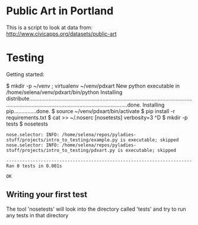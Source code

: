 Public Art in Portland
======================

This is a script to look at data from: http://www.civicapps.org/datasets/public-art

Testing
=========

Getting started:

$ mkdir -p ~/venv ; virtualenv ~/venv/pdxart
    New python executable in /home/selena/venv/pdxart/bin/python
    Installing distribute..............................................................................................................................................................................................done.
    Installing pip...............done.
$ source ~/venv/pdxart/bin/activate
$ pip install -r requirements.txt
$ cat >> ~/.noserc
[nosetests]
verbosity=3
^D
$ mkdir -p tests
$ nosetests

    nose.selector: INFO: /home/selena/repos/pyladies-stuff/projects/intro_to_testing/example.py is executable; skipped
    nose.selector: INFO: /home/selena/repos/pyladies-stuff/projects/intro_to_testing/pdxart.py is executable; skipped

    ----------------------------------------------------------------------
    Ran 0 tests in 0.001s

    OK

Writing your first test
-----------------------

The tool 'nosetests' will look into the directory called 'tests' and try to run
any tests in that directory




